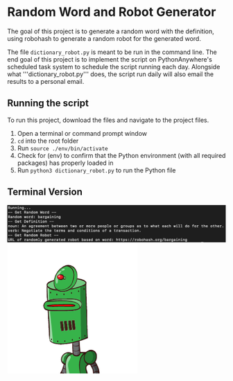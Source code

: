 # Random Word and Robot Generator
The goal of this project is to generate a random word with the definition, using robohash to generate a random robot for the generated word. 

The file ```dictionary_robot.py``` is meant to be run in the command line.
The end goal of this project is to implement the script on PythonAnywhere's scheduled task system to schedule the script running each day. Alongside what '''dictionary_robot.py''' does, the script run daily will also email the results to a personal email.

## Running the script
To run this project, download the files and navigate to the project files.
1. Open a terminal or command prompt window
2. ```cd``` into the root folder
3. Run ```source ./env/bin/activate```
4. Check for (env) to confirm that the Python environment (with all required packages) has properly loaded in 
5. Run ```python3 dictionary_robot.py``` to run the Python file

## Terminal Version
![alt text](terminal_output.png)
![alt text](bargaining.png)
